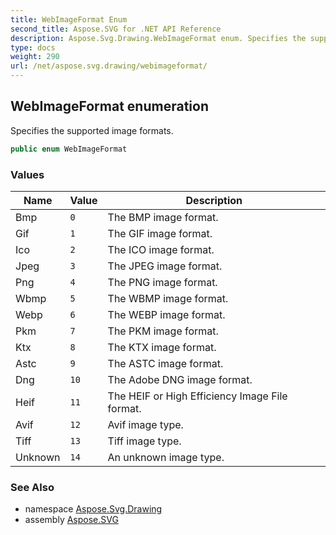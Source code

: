 ```yaml
---
title: WebImageFormat Enum
second_title: Aspose.SVG for .NET API Reference
description: Aspose.Svg.Drawing.WebImageFormat enum. Specifies the supported image formats
type: docs
weight: 290
url: /net/aspose.svg.drawing/webimageformat/
---
```

## WebImageFormat enumeration

Specifies the supported image formats.

```csharp
public enum WebImageFormat
```

### Values

| Name | Value | Description |
| --- | --- | --- |
| Bmp | `0` | The BMP image format. |
| Gif | `1` | The GIF image format. |
| Ico | `2` | The ICO image format. |
| Jpeg | `3` | The JPEG image format. |
| Png | `4` | The PNG image format. |
| Wbmp | `5` | The WBMP image format. |
| Webp | `6` | The WEBP image format. |
| Pkm | `7` | The PKM image format. |
| Ktx | `8` | The KTX image format. |
| Astc | `9` | The ASTC image format. |
| Dng | `10` | The Adobe DNG image format. |
| Heif | `11` | The HEIF or High Efficiency Image File format. |
| Avif | `12` | Avif image type. |
| Tiff | `13` | Tiff image type. |
| Unknown | `14` | An unknown image type. |

### See Also

* namespace [Aspose.Svg.Drawing](../../aspose.svg.drawing/)
* assembly [Aspose.SVG](../../)
